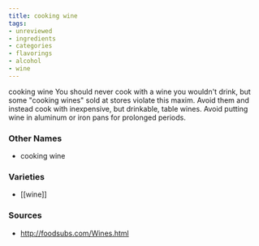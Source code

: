 ```yaml
---
title: cooking wine
tags:
- unreviewed
- ingredients
- categories
- flavorings
- alcohol
- wine
---
```

cooking wine You should never cook with a wine you wouldn't drink, but some "cooking wines" sold at stores violate this maxim. Avoid them and instead cook with inexpensive, but drinkable, table wines. Avoid putting wine in aluminum or iron pans for prolonged periods.

### Other Names

* cooking wine

### Varieties

* [[wine]]

### Sources
* http://foodsubs.com/Wines.html
